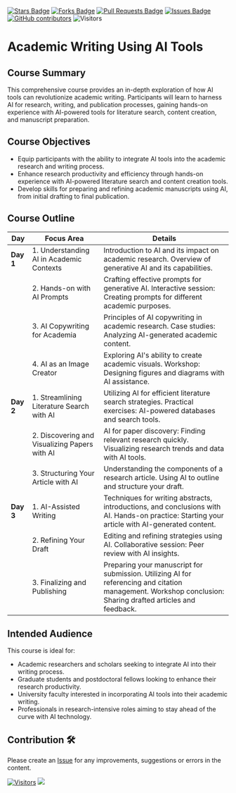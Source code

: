 <a href="https://github.com/drshahizan/Generative-AI-Playground/stargazers"><img src="https://img.shields.io/github/stars/drshahizan/Generative-AI-Playground" alt="Stars Badge"/></a>
<a href="https://github.com/drshahizan/Generative-AI-Playground/network/members"><img src="https://img.shields.io/github/forks/drshahizan/Generative-AI-Playground" alt="Forks Badge"/></a>
<a href="https://github.com/drshahizan/Generative-AI-Playground/pulls"><img src="https://img.shields.io/github/issues-pr/drshahizan/Generative-AI-Playground" alt="Pull Requests Badge"/></a>
<a href="https://github.com/drshahizan/Generative-AI-Playground"><img src="https://img.shields.io/github/issues/drshahizan/Generative-AI-Playground" alt="Issues Badge"/></a>
<a href="https://github.com/drshahizan/Generative-AI-Playground/graphs/contributors"><img alt="GitHub contributors" src="https://img.shields.io/github/contributors/drshahizan/Generative-AI-Playground?color=2b9348"></a>
![Visitors](https://api.visitorbadge.io/api/visitors?path=https%3A%2F%2Fgithub.com%2Fdrshahizan%2Generative-AI-Playground&labelColor=%23d9e3f0&countColor=%23697689&style=flat)

# Academic Writing Using AI Tools

## Course Summary
This comprehensive course provides an in-depth exploration of how AI tools can revolutionize academic writing. Participants will learn to harness AI for research, writing, and publication processes, gaining hands-on experience with AI-powered tools for literature search, content creation, and manuscript preparation.

## Course Objectives
- Equip participants with the ability to integrate AI tools into the academic research and writing process.
- Enhance research productivity and efficiency through hands-on experience with AI-powered literature search and content creation tools.
- Develop skills for preparing and refining academic manuscripts using AI, from initial drafting to final publication.

## Course Outline

| Day | Focus Area | Details |
| --- | ---------- | ------- |
| **Day 1** | 1. Understanding AI in Academic Contexts | Introduction to AI and its impact on academic research. Overview of generative AI and its capabilities. |
|  | 2. Hands-on with AI Prompts | Crafting effective prompts for generative AI. Interactive session: Creating prompts for different academic purposes. |
|  | 3. AI Copywriting for Academia | Principles of AI copywriting in academic research. Case studies: Analyzing AI-generated academic content. |
|  | 4. AI as an Image Creator | Exploring AI's ability to create academic visuals. Workshop: Designing figures and diagrams with AI assistance. |
| **Day 2** | 1. Streamlining Literature Search with AI | Utilizing AI for efficient literature search strategies. Practical exercises: AI-powered databases and search tools. |
|  | 2. Discovering and Visualizing Papers with AI | AI for paper discovery: Finding relevant research quickly. Visualizing research trends and data with AI tools. |
|  | 3. Structuring Your Article with AI | Understanding the components of a research article. Using AI to outline and structure your draft. |
| **Day 3** | 1. AI-Assisted Writing | Techniques for writing abstracts, introductions, and conclusions with AI. Hands-on practice: Starting your article with AI-generated content. |
|  | 2. Refining Your Draft | Editing and refining strategies using AI. Collaborative session: Peer review with AI insights. |
|  | 3. Finalizing and Publishing | Preparing your manuscript for submission. Utilizing AI for referencing and citation management. Workshop conclusion: Sharing drafted articles and feedback. |

## Intended Audience
This course is ideal for:
- Academic researchers and scholars seeking to integrate AI into their writing process.
- Graduate students and postdoctoral fellows looking to enhance their research productivity.
- University faculty interested in incorporating AI tools into their academic writing.
- Professionals in research-intensive roles aiming to stay ahead of the curve with AI technology.

## Contribution 🛠️
Please create an [Issue](https://github.com/drshahizan/Generative-AI-Playground/issues) for any improvements, suggestions or errors in the content.

[![Visitors](https://api.visitorbadge.io/api/visitors?path=https%3A%2F%2Fgithub.com%2Fdrshahizan&labelColor=%23697689&countColor=%23555555&style=plastic)](https://visitorbadge.io/status?path=https%3A%2F%2Fgithub.com%2Fdrshahizan)
![](https://hit.yhype.me/github/profile?user_id=81284918)

